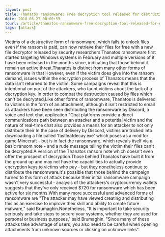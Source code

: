 ```yaml
---
layout: post
title: Thanatos ransomware: Free decryption tool released for destructive file-locking malware
date: 2018-06-27 00:00:59
tourl: /article/thanatos-ransomware-free-decryption-tool-released-for-destructive-file-locking-malware/
tags: [attack]
---
```

Victims of a destructive form of ransomware, which fails to unlock files even if the ransom is paid, can now retrieve their files for free with a new file decryptor released by security researchers.Thanatos ransomware first started targeting Windows systems in February and multiple versions of it have been released in the months since, indicating that those behind it remain an active threat.Thanatos is distinct from many other forms of ransomware in that However, even if the victim does give into the ransom demand, issues within the encryption process of Thanatos means that the data isn't returned to the victim. Some campaigns reveal that this is intentional on part of the attackers, who taunt victims about the lack of a decryption key. In order to combat the destruction caused by files which can't be decrypted,Like other forms of ransomware, Thanatos is delivered to victims in the form of an attachment, although it isn't restricted to email as attackers have been seen distributing the ransomware by Discord, a voice and text chat application "Chat platforms provide a direct communications path between an attacker and a potential victim and the nature of real-time chat also provides a means for an attacker to not only distribute their In the case of delivery by Discord, victims are tricked into downloading a file called 'fastleafdecay.exe' which poses as a mod for game Minecraft - but is in fact the ransomware, which reveals itself via a basic ransom note - and a rude message telling the victim their files can't be decrypted.A version of the Thanatos ransom note which doesn't even offer the prospect of decryption.Those behind Thanatos have built it from the ground up and may not have the capabilities to actually provide encryption keys to victims who pay - but they nonetheless continue to distribute the ransomware.It's possible that those behind the campaign turned to this form of attack because their initial ransomware campaign wasn't very successful - analysis of the attackers's cryptocurrency wallets suggests that they've only received $720 for ransomware which has been active for six months.With many more successful and advanced forms of ransomware are "The attacker may have viewed creating and distributing this as an exercise to improve their skill and ability to create future malware," said Brumaghin.Nonetheless, "It is important to take security seriously and take steps to secure your systems, whether they are used for personal or business purposes," said Brumaghin. "Since many of these attacks take advantage of users, you also need to be careful when opening attachments from unknown sources or clicking on unknown links".